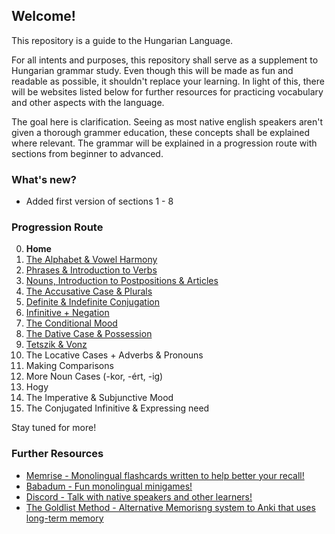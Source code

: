 ## Welcome!

This repository is a guide to the Hungarian Language.

For all intents and purposes, this repository shall serve as a supplement to Hungarian grammar study. Even though
this will be made as fun and readable as possible, it shouldn't replace your learning. In light of this, there will be
websites listed below for further resources for practicing vocabulary and other aspects with the language.

The goal here is clarification. Seeing as most native english speakers aren't given a thorough grammer education, these concepts
shall be explained where relevant. The grammar will be explained in a progression route with sections from beginner to advanced.

### What's new?

* Added first version of sections 1 - 8

### Progression Route

0. **Home**
1. [The Alphabet & Vowel Harmony](/Section1.md)
2. [Phrases & Introduction to Verbs](/Section2.md)
3. [Nouns, Introduction to Postpositions & Articles](/Section3.md)
4. [The Accusative Case & Plurals](/Section4.md)
5. [Definite & Indefinite Conjugation](/Section5.md)
6. [Infinitive + Negation](/Section6.md)
7. [The Conditional Mood](/Section7.md)
8. [The Dative Case & Possession](/Section8.md)
9. [Tetszik & Vonz](/Section9.md)
10. The Locative Cases + Adverbs & Pronouns
11. Making Comparisons
12. More Noun Cases (-kor, -ért, -ig)
13. Hogy
14. The Imperative & Subjunctive Mood
15. The Conjugated Infinitive & Expressing need

Stay tuned for more!

### Further Resources

* [Memrise - Monolingual flashcards written to help better your recall!](www.memrise.com/group/262696/)
* [Babadum - Fun monolingual minigames!](https://babadum.com/)
* [Discord - Talk with native speakers and other learners!](https://discord.gg/wSg45QS)
* [The Goldlist Method - Alternative Memorisng system to Anki that uses long-term memory](https://www.youtube.com/watch?v=Ixxq8moh4pg)
